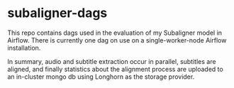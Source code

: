 # subaligner-dags
This repo contains dags used in the evaluation of my Subaligner model in Airflow. There is currently one dag on use on a single-worker-node Airflow installation.

In summary, audio and subtitle extraction occur in parallel, subtitles are aligned, and finally statistics about the alignment process are uploaded to an in-cluster mongo db using Longhorn as the storage provider.
